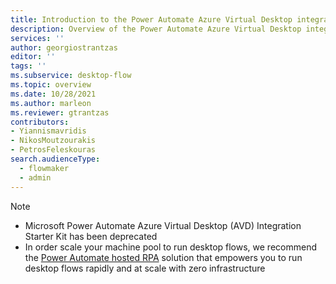 ```yaml
---
title: Introduction to the Power Automate Azure Virtual Desktop integration starter kit
description: Overview of the Power Automate Azure Virtual Desktop integration starter kit
services: ''
author: georgiostrantzas
editor: ''
tags: ''
ms.subservice: desktop-flow
ms.topic: overview
ms.date: 10/28/2021
ms.author: marleon
ms.reviewer: gtrantzas
contributors:
- Yiannismavridis
- NikosMoutzourakis
- PetrosFeleskouras
search.audienceType: 
  - flowmaker
  - admin
---
```



> [!NOTE]
> - Microsoft Power Automate Azure Virtual Desktop (AVD) Integration Starter Kit has been deprecated
> - In order scale your machine pool to run desktop flows, we recommend the [Power Automate hosted RPA](hosted-rpa-overview.md) solution that empowers you to run desktop flows rapidly and at scale with zero infrastructure
